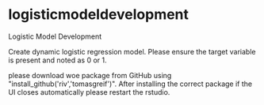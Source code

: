 # logisticmodeldevelopment
Logistic Model Development

Create dynamic logistic regression model. Please ensure the target variable is present and noted as 0 or 1.

please download woe package from GitHub using "install_github('riv','tomasgreif')".
After installing the correct package if the UI closes automatically please restart the rstudio.

